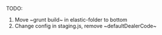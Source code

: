 TODO:

1. Move ~grunt build~ in elastic-folder to bottom
2. Change config in staging.js, remove ~defaultDealerCode~
